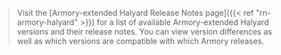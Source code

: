 >Visit the [Armory-extended Halyard Release Notes page]({{< ref "rn-armory-halyard" >}}) for a list of available Armory-extended Halyard versions and their release notes. You can view version differences as well as which versions are compatible with which Armory releases.
